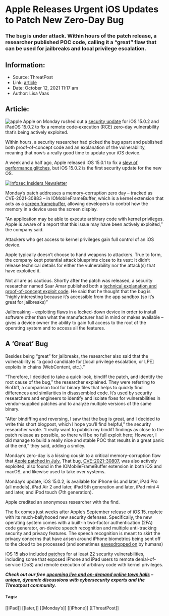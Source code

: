 # Apple Releases Urgent iOS Updates to Patch New Zero-Day Bug
### The bug is under attack. Within hours of the patch release, a researcher published POC code, calling it a “great” flaw that can be used for jailbreaks and local privilege escalation. 

## Information:
+ Source: ThreatPost
+ Link: [article](https://kasperskycontenthub.com/threatpost-global/?p=175419)
+ Date: October 12, 2021  11:17 am
+ Author: Lisa Vaas


## Article:
![apple](https://media.threatpost.com/wp-content/uploads/sites/103/2020/07/01143018/Mac-Malware.jpg)
Apple on Monday rushed out a [security update](https://support.apple.com/en-us/HT212846) for iOS 15.0.2 and iPadOS 15.0.2 to fix a remote code-execution (RCE) zero-day vulnerability that’s being actively exploited.


Within hours, a security researcher had picked the bug apart and published both proof-of-concept code and an explanation of the vulnerability, meaning that now’s a really good time to update your iOS device.


A week and a half ago, Apple released iOS 15.0.1 to fix a [slew of performance glitches](https://www.zdnet.com/article/can-you-trust-ios-15-0-1/), but iOS 15.0.2 is the first security update for the new OS.


[![Infosec Insiders Newsletter](https://media.threatpost.com/wp-content/uploads/sites/103/2021/07/10165815/infosec_insiders_in_article_promo.png)](https://threatpost.com/infosec-insider-subscription-page/?utm_source=ART&utm_medium=ART&utm_campaign=InfosecInsiders_Newsletter_Promo/)


Monday’s patch addresses a memory-corruption zero day – tracked as CVE-2021-30883 – in IOMobileFrameBuffer, which is a kernel extension that acts as a [screen framebuffer](https://en.wikipedia.org/wiki/Framebuffer), allowing developers to control how the memory in a device uses the screen display.


“An application may be able to execute arbitrary code with kernel privileges. Apple is aware of a report that this issue may have been actively exploited,” the company said.


Attackers who get access to kernel privileges gain full control of an iOS device.


Apple typically doesn’t choose to hand weapons to attackers. True to form, the company kept potential attack blueprints close to its vest: It didn’t release technical details for either the vulnerability nor the attack(s) that have exploited it.


Not all are as cautious. Shortly after the patch was released, a security researcher named Saar Amar published both a [technical explanation and proof-of-concept exploit code](https://saaramar.github.io/IOMFB_integer_overflow_poc/). He said that he thought that the bug is “highly interesting because it’s accessible from the app sandbox (so it’s great for jailbreaks)”


Jailbreaking – exploiting flaws in a locked-down device in order to install software other than what the manufacturer had in mind or makes available – gives a device owner the ability to gain full access to the root of the operating system and to access all the features.


A ‘Great’ Bug
-------------


Besides being “great” for jailbreaks, the researcher also said that the vulnerability is “a good candidate for [local privilege escalation, or LPE] exploits in chains (WebContent, etc.).”


“Therefore, I decided to take a quick look, bindiff the patch, and identify the root cause of the bug,” the researcher explained. They were referring to BinDiff, a comparison tool for binary files that helps to quickly find differences and similarities in disassembled code. It’s used by security researchers and engineers to identify and isolate fixes for vulnerabilities in vendor-supplied patches and to analyze multiple versions of the same binary.


“After bindiffing and reversing, I saw that the bug is great, and I decided to write this short blogpost, which I hope you’ll find helpful,” the security researcher wrote. “I really want to publish my bindiff findings as close to the patch release as possible, so there will be no full exploit here; However, I did manage to build a really nice and stable POC that results in a great panic at the end,” they said, adding a smiley.


Monday’s zero-day is a kissing cousin to a critical memory-corruption flaw that [Apple patched in July.](https://threatpost.com/apple-patches-actively-exploited-zero-day-in-ios-macos/168177/) That bug, [CVE-2021-30807](https://cve.mitre.org/cgi-bin/cvename.cgi?name=CVE-2021-30807), was also actively exploited, also found in the IOMobileFrameBuffer extension in both iOS and macOS, and likewise used to take over systems.


Monday’s update, iOS 15.0.2, is available for iPhone 6s and later, iPad Pro (all models), iPad Air 2 and later, iPad 5th generation and later, iPad mini 4 and later, and iPod touch (7th generation).


Apple credited an anonymous researcher with the find.


The fix comes just weeks after Apple’s September release of [iOS 15](https://www.apple.com/ios/ios-15/features/), replete with its much-ballyhooed new security defenses. Specifically, the new operating system comes with a built-in two-factor authentication (2FA) code generator, on-device speech recognition and multiple anti-tracking security and privacy features. The speech recognition is meant to skirt the privacy concerns that have arisen around iPhone biometrics being sent off to the cloud to be processed (and sometimes [eavesdropped on](https://threatpost.com/amazon-auditors-listen-to-echo-recordings-report-says/143696/) by humans)


iOS 15 also included [patches](https://support.apple.com/en-ca/HT212814) for at least 22 security vulnerabilities, including some that exposed iPhone and iPad users to remote denial-of-service (DoS) and remote execution of arbitrary code with kernel privileges.


***Check out our free*** [***upcoming live and on-demand online town halls***](https://threatpost.com/category/webinars/) ***– unique, dynamic discussions with cybersecurity experts and the Threatpost community.***




#### Tags:
[[iPad]] [[later,]] [[Monday’s]] [[iPhone]] [[ThreatPost]]
